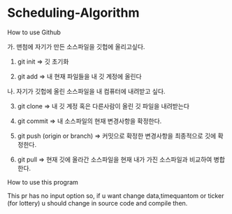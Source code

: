 # Scheduling-Algorithm

How to use Github

가. 맨첨에 자기가 만든 소스파일을 깃헙에 올리고싶다.


1. git init => 깃 초기화

2. git add => 내 현재 파일들을 내 깃 계정에 올린다






나. 자기가 깃헙에 올린 소스파일을 내 컴퓨터에 내려받고 싶다.


3. git clone => 내 깃 계정 혹은 다른사람이 올린 깃 파일을 내려받는다

4. git commit => 내 소스파일의 현재 변경사항을 확정한다.

5. git push (origin or branch) => 커밋으로 확정한 변경사항을 최종적으로 깃에 확정한다.

6. git pull => 현재 깃에 올라간 소스파일을 현재 내가 가진 소스파일과 비교하여 병합한다.


How to use this program

This pr has no input option
so, if u want change data,timequantom or ticker (for lottery)
u should change in source code and compile then.
